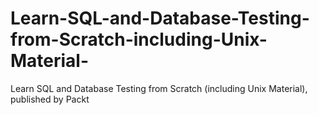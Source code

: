 # Learn-SQL-and-Database-Testing-from-Scratch-including-Unix-Material-
Learn SQL and Database Testing from Scratch (including Unix Material), published by Packt
